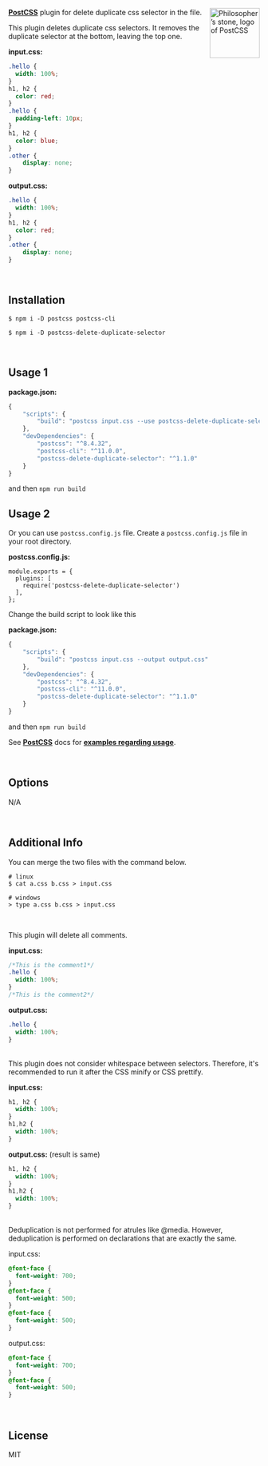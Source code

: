 
<img align="right" width="100" height="100"
     title="Philosopher’s stone, logo of PostCSS"
     src="http://postcss.github.io/postcss/logo.svg">
**[PostCSS](https://github.com/postcss/postcss)** plugin for delete duplicate css selector in the file.

This plugin deletes duplicate css selectors. It removes the duplicate selector at the bottom, leaving the top one.



**input.css:**

```css
.hello {
  width: 100%;
}
h1, h2 {
  color: red;
}
.hello {
  padding-left: 10px;
}
h1, h2 {
  color: blue;
}
.other {
	display: none;
}
```

**output.css:**

```css
.hello {
  width: 100%;
}
h1, h2 {
  color: red;
}
.other {
	display: none;
}
```


<br/>

## **Installation**

`$ npm i -D postcss postcss-cli`

`$ npm i -D postcss-delete-duplicate-selector`

<br/>

## **Usage 1**

**package.json:**

```jsx
{
	"scripts": {
		"build": "postcss input.css --use postcss-delete-duplicate-selector --output output.css"
	},
	"devDependencies": {
		"postcss": "^8.4.32",
		"postcss-cli": "^11.0.0",
		"postcss-delete-duplicate-selector": "^1.1.0"
	}
}
```

and then `npm run build`



## **Usage 2**

Or you can use `postcss.config.js` file. Create a `postcss.config.js` file in your root directory.

**postcss.config.js:**

```
module.exports = {
  plugins: [
    require('postcss-delete-duplicate-selector')
  ],
};
```

Change the build script to look like this

**package.json:**

```jsx
{
	"scripts": {
		"build": "postcss input.css --output output.css"
	},
	"devDependencies": {
		"postcss": "^8.4.32",
		"postcss-cli": "^11.0.0",
		"postcss-delete-duplicate-selector": "^1.1.0"
	}
}
```

and then `npm run build`

See **[PostCSS](https://github.com/postcss/postcss)** docs for **[examples regarding usage](https://github.com/postcss/postcss#usage)**.


<br/>

## **Options**

N/A


<br/>

## **Additional Info**

You can merge the two files with the command below.

```shell
# linux
$ cat a.css b.css > input.css

# windows
> type a.css b.css > input.css

```

<br/>

This plugin will delete all comments.

**input.css:**

```css
/*This is the comment1*/
.hello {
  width: 100%;
}
/*This is the comment2*/
```

**output.css:**

```css
.hello {
  width: 100%;
}
```

<br/>
This plugin does not consider whitespace between selectors. Therefore, it's recommended to run it after the CSS minify or CSS prettify.

**input.css:**

```css
h1, h2 {
  width: 100%;
}
h1,h2 {
  width: 100%;
}
```

**output.css:** (result is same)

```css
h1, h2 {
  width: 100%;
}
h1,h2 {
  width: 100%;
}
```

<br/>
Deduplication is not performed for atrules like @media. However, deduplication is performed on declarations that are exactly the same.

input.css:

```css
@font-face {
  font-weight: 700;
}
@font-face {
  font-weight: 500;
}
@font-face {
  font-weight: 500;
}
```

output.css:

```css
@font-face {
  font-weight: 700;
}
@font-face {
  font-weight: 500;
}
```

<br/>

## **License**

MIT
